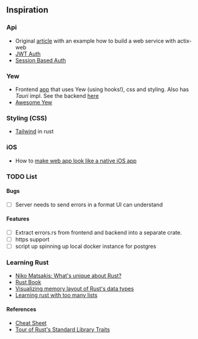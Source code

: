 ## Inspiration
### Api
-  Original [article](https://agmprojects.com/blog/building-a-rest-and-web-socket-api-with-actix.html) with an example how to build a web service with actix-web
- [JWT Auth](https://gill.net.in/posts/auth-microservice-rust-actix-web1.0-diesel-complete-tutorial/#lets-do-auth)
- [Session Based Auth](https://www.lpalmieri.com/posts/session-based-authentication-in-rust/)

### Yew
- Frontend [app](https://github.com/jetli/rust-yew-realworld-example-app) that uses Yew (using hooks!), css and styling. Also has *Tauri* impl. See the backend [here](https://github.com/snamiki1212/realworld-v1-rust-actix-web-diesel)
- [Awesome Yew](https://project-awesome.org/jetli/awesome-yew)

### Styling (CSS)
- [Tailwind](https://github.com/matiu2/tailwind-yew-builder) in rust

### iOS
- How to [make web app look like a native iOS app](https://medium.com/appscope/designing-native-like-progressive-web-apps-for-ios-1b3cdda1d0e8)

### TODO List
#### Bugs
- [ ] Server needs to send errors in a format UI can understand 

#### Features
- [ ] Extract errors.rs from frontend and backend into a separate crate.
- [ ] https support
- [ ] script up spinning up local docker instance for postgres

### Learning Rust
* [Niko Matsakis: What's unique about Rust?](https://www.youtube.com/watch?v=jQOZX0xkrWA)
* [Rust Book](https://doc.rust-lang.org/book/ch00-00-introduction.html)
* [Visualizing memory layout of Rust's data types](https://www.youtube.com/watch?v=rDoqT-a6UFg)
* [Learning rust with too many lists](https://rust-unofficial.github.io/too-many-lists/)

#### References
* [Cheat Sheet](https://cheats.rs/#data-structures)
* [Tour of Rust's Standard Library Traits](https://github.com/pretzelhammer/rust-blog/blob/master/posts/tour-of-rusts-standard-library-traits.md)